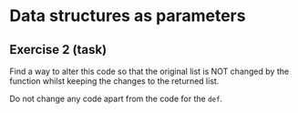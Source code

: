 # Data structures as parameters
## Exercise 2 (task)

Find a way to alter this code so that the original list is NOT changed by the function whilst keeping the changes to the returned list.

Do not change any code apart from the code for the `def`.

